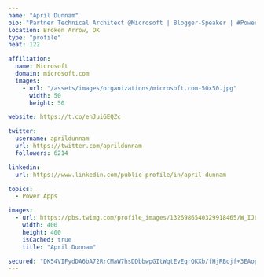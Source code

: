 ```yaml
---
name: "April Dunnam"
bio: "Partner Technical Architect @Microsoft | Blogger-Speaker | #PowerApps, #PowerAutomate, #Office365, #SharePoint | #WIT | #Karaoke Queen"
location: Broken Arrow, OK
type: "profile"
heat: 122

affiliation:
  name: Microsoft
  domain: microsoft.com
  images:
    - url: "/assets/images/organizations/microsoft.com-50x50.jpg"
      width: 50
      height: 50

website: https://t.co/enJuiGEQZc

twitter:
  username: aprildunnam
  url: https://twitter.com/aprildunnam
  followers: 6214

linkedin:
  url: https://www.linkedin.com/public-profile/in/april-dunnam

topics:
  - Power Apps

images:
  - url: https://pbs.twimg.com/profile_images/1326986540329918465/W_IJ6Ih2_400x400.jpg
    width: 400
    height: 400
    isCached: true
    title: "April Dunnam"

secured: "DK54VIFydDA6bA72RrCMaW7hsDDbbwpGItWqtEvEqrQKXb/fHjRBojf+3EAopl2dE8JygpWLIvvRwEPzdY0eeW0A2EbUlaFLH+D3h+WpYT8ybKFqW4T4teXNTCvLe5wCKu+NGU4xf2Iw2tD2JP8uyNjoIWfQ0HAPyYJTRqJ1Baetehi2HsDBssY2CESrglpgRfB5mZGpbV25lyDb5rCARs2QJEFy7Gpw6rt/GIw/2WqxM92fNcSYm3cgdNk2sUWtqSq2AyfrteCjXarDo1n0s+dYToj9sc8qoJIJef2KUqxypkgoF3NH07acOLzBLBgaiNQ6nTOT61zdm9mArMFIIBW4M1qRNPpnjEXab+jRTNiFJeyZZxvKpeTID8+Y+vFiG6wGvqveXNebmd+Z3nAAEKEdBfgxaafizXFgPsY73ro=;shDTwEytKDzsTBAIpkN7Xg=="
---
```


